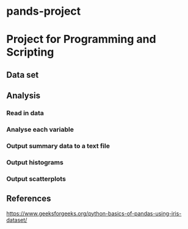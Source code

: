 # pands-project
# Project for Programming and Scripting

## Data set

## Analysis

### Read in data

### Analyse each variable

### Output summary data to a text file

### Output histograms

### Output scatterplots


## References 
https://www.geeksforgeeks.org/python-basics-of-pandas-using-iris-dataset/

